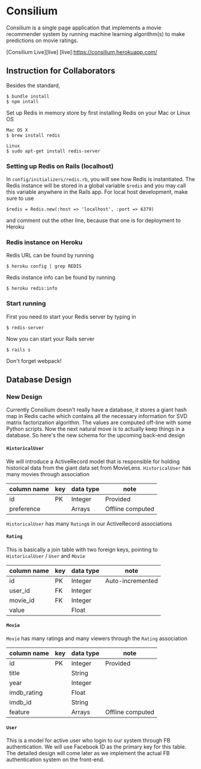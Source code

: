 # Consilium

Consilium is a single page application that implements a movie recommender
system by running machine learning algorithm(s) to make predictions on movie ratings.

[Consilium Live][live]
[live]:https://consilium.herokuapp.com/

## Instruction for Collaborators
Besides the standard,
```
$ bundle install
$ npm intall
```
Set up Redis in memory store by first installing Redis on your Mac or Linux OS
```
Mac OS X
$ brew install redis

Linux
$ sudo apt-get install redis-server
```

### Setting up Redis on Rails (localhost)
In `config/initializers/redis.rb`, you will see how Redis is instantiated. The Redis instance
will be stored in a global variable `$redis` and you may call this variable anywhere in the Rails
app. For local host development, make sure to use
```
$redis = Redis.new(:host => 'localhost', :port => 6379)
```
and comment out the other line, because that one is for deployment to Heroku

### Redis instance on Heroku
Redis URL can be found by running

`$ heroku config | grep REDIS`

Redis instance info can be found by running

`$ heroku redis:info`

### Start running
First you need to start your Redis server by typing in
```
$ redis-server
```
Now you can start your Rails server
```
$ rails s
```
Don't forget webpack!

## Database Design
### New Design
Currently Consilium doesn't really have a database, it stores a giant hash map in Redis cache
which contains all the necessary information for SVD matrix factorization algorithm. The values
are computed off-line with some Python scripts. Now the next natural move is to actually
keep things in a database. So here's the new schema for the upcoming back-end design

#### `HistoricalUser`

We will introduce a ActiveRecord model that is responsible for holding historical data from
the giant data set from MovieLens. `HistoricalUser` has many movies through association

| column name | key | data type | note             |
|------------ |-----|-----------|------------------|
| id          | PK  | Integer   | Provided         |
| preference  |     | Arrays    | Offline computed |

`HistoricalUser` has many `Rating`s in our ActiveRecord associations

#### `Rating`

This is basically a join table with two foreign keys, pointing to `HistoricalUser` / `User`
and `Movie`

| column name | key | data type | note             |
|-------------|-----|-----------|------------------|
| id          | PK  | Integer   | Auto-incremented |
| user_id     | FK  | Integer   |                  |
| movie_id    | FK  | Integer   |                  |
| value       |     | Float     |                  |


#### `Movie`

`Movie` has many ratings and many viewers through the `Rating` association

| column name | key | data type | note               |
|-------------|-----|-----------|--------------------|
| id          | PK  | Integer   | Provided           |
| title       |     | String    |                    |
| year        |     | Integer   |                    |
| imdb_rating |     | Float     |                    |
| imdb_id     |     | String    |                    |
| feature     |     | Arrays    | Offline computed   |


#### `User`

This is a model for active user who login to our system through FB authentication.
We will use Facebook ID as the primary key for this table. The detailed design will
come later as we implement the actual FB authentication system on the front-end.
